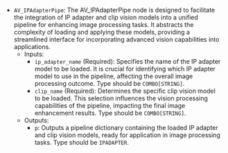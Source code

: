 - `AV_IPAdapterPipe`: The AV_IPAdapterPipe node is designed to facilitate the integration of IP adapter and clip vision models into a unified pipeline for enhancing image processing tasks. It abstracts the complexity of loading and applying these models, providing a streamlined interface for incorporating advanced vision capabilities into applications.
    - Inputs:
        - `ip_adapter_name` (Required): Specifies the name of the IP adapter model to be loaded. It is crucial for identifying which IP adapter model to use in the pipeline, affecting the overall image processing outcome. Type should be `COMBO[STRING]`.
        - `clip_name` (Required): Determines the specific clip vision model to be loaded. This selection influences the vision processing capabilities of the pipeline, impacting the final image enhancement results. Type should be `COMBO[STRING]`.
    - Outputs:
        - `p`: Outputs a pipeline dictionary containing the loaded IP adapter and clip vision models, ready for application in image processing tasks. Type should be `IPADAPTER`.
